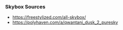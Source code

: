 ### Skybox Sources

* https://freestylized.com/all-skybox/
* https://polyhaven.com/a/qwantani_dusk_2_puresky